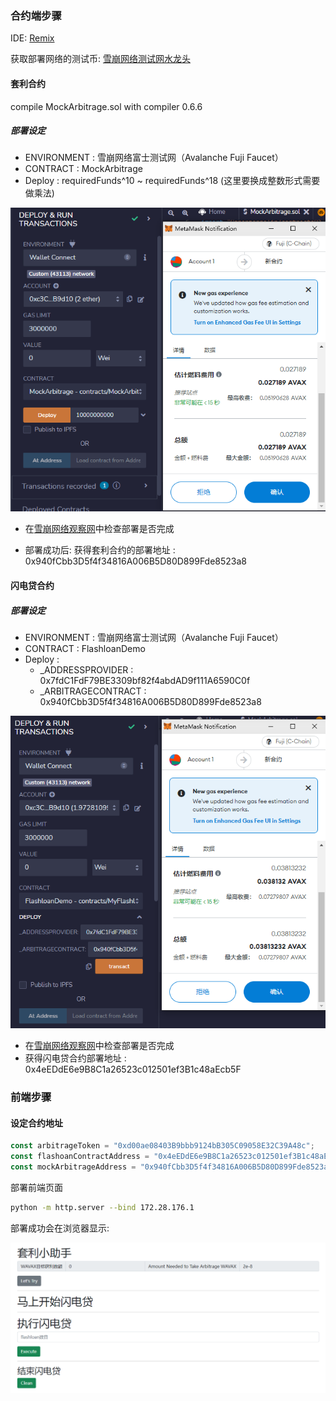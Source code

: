### 合约端步骤

IDE:  [Remix](https://remix.ethereum.org/)

获取部署网络的测试币: [雪崩网络测试网水龙头](https://faucet.avax-test.network/)

#### 套利合约

compile MockArbitrage.sol with compiler 0.6.6

##### 部署设定

- ENVIRONMENT : 雪崩网络富士测试网（Avalanche Fuji Faucet）
- CONTRACT : MockArbitrage
- Deploy : requiredFunds^10 ~ requiredFunds^18 (这里要换成整数形式需要做乘法)

![image-20220719235935116](image/image-20220719235935116.png)

- 在[雪崩网络观察网](https://testnet.snowtrace.io/tx/0xf20efedbdb6d6ecaa315ff88c2a24493815e67e23aa01bf55c0a2fb0247247ba)中检查部署是否完成

- 部署成功后: 获得套利合约的部署地址 : 0x940fCbb3D5f4f34816A006B5D80D899Fde8523a8



#### 闪电贷合约

##### 部署设定

- ENVIRONMENT : 雪崩网络富士测试网（Avalanche Fuji Faucet）
- CONTRACT : FlashloanDemo
- Deploy : 
  - _ADDRESSPROVIDER : 0x7fdC1FdF79BE3309bf82f4abdAD9f111A6590C0f
  - _ARBITRAGECONTRACT : 0x940fCbb3D5f4f34816A006B5D80D899Fde8523a8

![image-20220720002350648](image/image-20220720002350648.png)

- 在[雪崩网络观察网](https://testnet.snowtrace.io/tx/0x5ad69c18ae539e9c09ee950dd1265d22a6a20a3d3ba515bab0fd9d86cff1cac6)中检查部署是否完成
- 获得闪电贷合约部署地址 : 0x4eEDdE6e9B8C1a26523c012501ef3B1c48aEcb5F



### 前端步骤

#### 设定合约地址

```javascript
const arbitrageToken = "0xd00ae08403B9bbb9124bB305C09058E32C39A48c";
const flashoanContractAddress = "0x4eEDdE6e9B8C1a26523c012501ef3B1c48aEcb5F";
const mockArbitrageAddress = "0x940fCbb3D5f4f34816A006B5D80D899Fde8523a8";
```

部署前端页面

```bash
python -m http.server --bind 172.28.176.1
```

部署成功会在浏览器显示:

![image-20220720220732459](image/image-20220720220732459.png)
